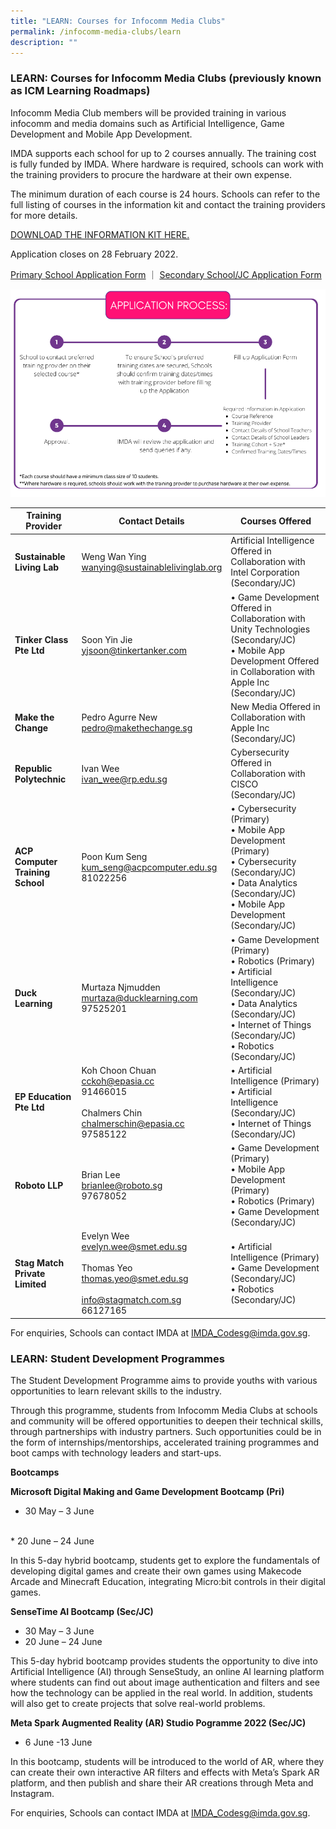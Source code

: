```yaml
---
title: "LEARN: Courses for Infocomm Media Clubs"
permalink: /infocomm-media-clubs/learn
description: ""
---
```

### LEARN: Courses for Infocomm Media Clubs (previously known as ICM Learning Roadmaps)

Infocomm Media Club members will be provided training in various infocomm and media domains such as Artificial Intelligence, Game Development and Mobile App Development.

IMDA supports each school for up to 2 courses annually. The training cost is fully funded by IMDA. Where hardware is required, schools can work with the training providers to procure the hardware at their own expense.  

The minimum duration of each course is 24 hours. Schools can refer to the full listing of courses in the information kit and contact the training providers for more details.

[DOWNLOAD THE INFORMATION KIT HERE.](/files/infocomm-media-clubs/IMDA%20ICM%20Club%20Info%20Kit.pdf)

Application closes on 28 February 2022.

[Primary School Application Form](https://go.gov.sg/apply-icmcourses-pri) ｜ [Secondary School/JC Application Form](https://go.gov.sg/apply-icmcourses-sec)

![ICM CLUB COURSES PROCESS](/images/icmprocess.png)

| **Training Provider** | **Contact Details** | **Courses Offered** |
| -------- | -------- | -------- |
| **Sustainable Living Lab** | Weng Wan Ying<br>[wanying@sustainablelivinglab.org](wanying@sustainablelivinglab.org)|Artificial Intelligence Offered in Collaboration with Intel Corporation (Secondary/JC)  |
| **Tinker Class Pte Ltd** | Soon Yin Jie<br>[yjsoon@tinkertanker.com](yjsoon@tinkertanker.com)| •	Game Development Offered in Collaboration with Unity Technologies (Secondary/JC)<br>•	Mobile App Development Offered in Collaboration with Apple Inc (Secondary/JC)|
|**Make the Change**|Pedro Agurre New<br>[pedro@makethechange.sg](pedro@makethechange.sg)|New Media Offered in Collaboration with Apple Inc (Secondary/JC)|
|**Republic Polytechnic**|Ivan Wee<br>[ivan_wee@rp.edu.sg](ivan_wee@rp.edu.sg)|Cybersecurity Offered in Collaboration with CISCO (Secondary/JC)|
|**ACP Computer Training School**|Poon Kum Seng<br>[kum_seng@acpcomputer.edu.sg](kum_seng@acpcomputer.edu.sg)<br>81022256|•	Cybersecurity (Primary)<br>•	Mobile App Development (Primary)<br>•	Cybersecurity (Secondary/JC)<br>•	Data Analytics (Secondary/JC)<br>•	Mobile App Development (Secondary/JC)|
|**Duck Learning**|Murtaza Njmudden<br>[murtaza@ducklearning.com](murtaza@ducklearning.com) <br>97525201|•	Game Development (Primary)<br>•	Robotics (Primary)<br>•	Artificial Intelligence (Secondary/JC)<br>•	Data Analytics (Secondary/JC)<br>•	Internet of Things (Secondary/JC)<br>•	Robotics (Secondary/JC)|
|**EP Education Pte Ltd**|Koh Choon Chuan<br>[cckoh@epasia.cc](cckoh@epasia.cc)<br>91466015<br><br>Chalmers Chin<br>[chalmerschin@epasia.cc](chalmerschin@epasia.cc)<br>97585122|•	Artificial Intelligence (Primary)<br>•	Artificial Intelligence (Secondary/JC)<br>•	Internet of Things (Secondary/JC)|
|**Roboto LLP**|Brian Lee<br>[brianlee@roboto.sg](brianlee@roboto.sg)<br>97678052|•	Game Development (Primary)<br>•	Mobile App Development (Primary)<br>•	Robotics (Primary)<br>•	Game Development (Secondary/JC)|
|**Stag Match Private Limited**|Evelyn Wee<br>[evelyn.wee@smet.edu.sg](evelyn.wee@smet.edu.sg)<br><br>Thomas Yeo<br>[thomas.yeo@smet.edu.sg](thomas.yeo@smet.edu.sg)<br><br>[info@stagmatch.com.sg](info@stagmatch.com.sg)<br>66127165|•	Artificial Intelligence (Primary)<br>•	Game Development (Secondary/JC)<br>•	Robotics (Secondary/JC)|

For enquiries, Schools can contact IMDA at [IMDA_Codesg@imda.gov.sg](mailto:IMDA_Codesg@imda.gov.sg).

### LEARN: Student Development Programmes 

The Student Development Programme aims to provide youths with various opportunities to learn relevant skills to the industry.

Through this programme, students from Infocomm Media Clubs at schools and community will be offered opportunities to deepen their technical skills, through partnerships with industry partners. Such opportunities could be in the form of internships/mentorships, accelerated training programmes and boot camps with technology leaders and start-ups.

**Bootcamps**

**Microsoft Digital Making and Game Development Bootcamp (Pri)**
<br>
*  30 May – 3 June
<br>
* 20 June – 24 June

In this 5-day hybrid bootcamp, students get to explore the fundamentals of developing digital games and create their own games using Makecode Arcade and Minecraft Education, integrating Micro:bit controls in their digital games.   

**SenseTime AI Bootcamp (Sec/JC)**
* 30 May – 3 June
* 20 June – 24 June

This 5-day hybrid bootcamp provides students the opportunity to dive into Artificial Intelligence (AI) through SenseStudy, an online AI learning platform where students can find out about image authentication and filters and see how the technology can be applied in the real world. In addition, students will also get to create projects that solve real-world problems.

**Meta Spark Augmented Reality (AR) Studio Pogramme 2022 (Sec/JC)**
<br>

* 6 June -13 June

In this bootcamp, students will be introduced to the world of AR, where they can create their own interactive AR filters and effects with Meta’s Spark AR platform, and then publish and share their AR creations through Meta and Instagram.

For enquiries, Schools can contact IMDA at [IMDA_Codesg@imda.gov.sg](mailto:IMDA_Codesg@imda.gov.sg).